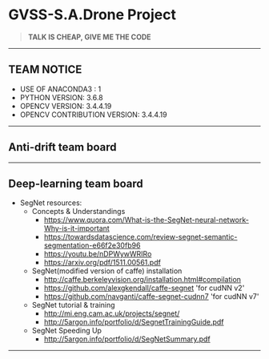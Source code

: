 # GVSS-S.A.Drone Project

>**TALK IS CHEAP, GIVE ME THE CODE**


* * *
## TEAM NOTICE
- USE OF ANACONDA3 : 1
- PYTHON VERSION: 3.6.8
- OPENCV VERSION: 3.4.4.19
- OPENCV CONTRIBUTION VERSION: 3.4.4.19
* * *


## Anti-drift team board

* * *


## Deep-learning team board
- SegNet resources: 
  + Concepts & Understandings
    - https://www.quora.com/What-is-the-SegNet-neural-network-Why-is-it-important
    - https://towardsdatascience.com/review-segnet-semantic-segmentation-e66f2e30fb96
    - https://youtu.be/nDPWywWRIRo
    - https://arxiv.org/pdf/1511.00561.pdf
  + SegNet(modified version of caffe) installation
    - http://caffe.berkeleyvision.org/installation.html#compilation
    - https://github.com/alexgkendall/caffe-segnet 'for cudNN v2'
    - https://github.com/navganti/caffe-segnet-cudnn7 'for cudNN v7'
  + SegNet tutorial & training
    - http://mi.eng.cam.ac.uk/projects/segnet/
    - http://5argon.info/portfolio/d/SegnetTrainingGuide.pdf
  + SegNet Speeding Up
    - http://5argon.info/portfolio/d/SegNetSummary.pdf

* * *
